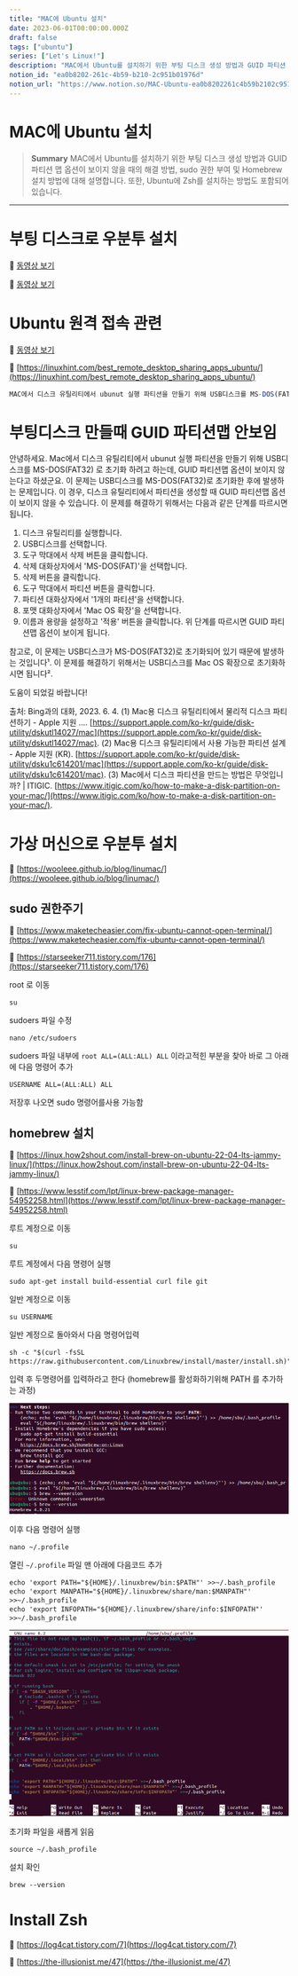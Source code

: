 ```yaml
---
title: "MAC에 Ubuntu 설치"
date: 2023-06-01T00:00:00.000Z
draft: false
tags: ["ubuntu"]
series: ["Let's Linux!"]
description: "MAC에서 Ubuntu를 설치하기 위한 부팅 디스크 생성 방법과 GUID 파티션 맵 옵션이 보이지 않을 때의 해결 방법, sudo 권한 부여 및 Homebrew 설치 방법에 대해 설명합니다. 또한, Ubuntu에 Zsh를 설치하는 방법도 포함되어 있습니다."
notion_id: "ea0b8202-261c-4b59-b210-2c951b01976d"
notion_url: "https://www.notion.so/MAC-Ubuntu-ea0b8202261c4b59b2102c951b01976d"
---
```


# MAC에 Ubuntu 설치

> **Summary**
> MAC에서 Ubuntu를 설치하기 위한 부팅 디스크 생성 방법과 GUID 파티션 맵 옵션이 보이지 않을 때의 해결 방법, sudo 권한 부여 및 Homebrew 설치 방법에 대해 설명합니다. 또한, Ubuntu에 Zsh를 설치하는 방법도 포함되어 있습니다.

---

# 부팅 디스크로 우분투 설치

🎥 [동영상 보기](https://www.youtube.com/watch?time_continue=167&v=o30qsxv1CsM&embeds_referring_euri=https://www.clien.net/service/board/cm_linux/15115374&source_ve_path=MTM5MTE3LDEyNzI5OSwyODY2MywxMzc3MjEsMTI3Mjk5LDEyNzI5OSwyODY2MywxMjczMDEsMjM4NTE&feature=emb_title)

🎥 [동영상 보기](https://www.youtube.com/watch?v=KIgxEEzT9ek)

# Ubuntu 원격 접속 관련

🎥 [동영상 보기](https://www.youtube.com/watch?v=bn1Nxo44LCo)

🔗 [https://linuxhint.com/best_remote_desktop_sharing_apps_ubuntu/](https://linuxhint.com/best_remote_desktop_sharing_apps_ubuntu/)


```javascript
MAC에서 디스크 유틸리티에서 ubunut 실행 파티션을 만들기 위해 USB디스크를 MS-DOS(FAT32) 로 초기화 하려고 하는데, GUID 파티션맵 옵션이 보이지 않습니다.어떻게 해야하나요?
```

# 부팅디스크 만들때 GUID 파티션맵 안보임

안녕하세요. Mac에서 디스크 유틸리티에서 ubunut 실행 파티션을 만들기 위해 USB디스크를 MS-DOS(FAT32) 로 초기화 하려고 하는데, GUID 파티션맵 옵션이 보이지 않는다고 하셨군요. 이 문제는 USB디스크를 MS-DOS(FAT32)로 초기화한 후에 발생하는 문제입니다. 이 경우, 디스크 유틸리티에서 파티션을 생성할 때 GUID 파티션맵 옵션이 보이지 않을 수 있습니다. 이 문제를 해결하기 위해서는 다음과 같은 단계를 따르시면 됩니다.

1. 디스크 유틸리티를 실행합니다.
1. USB디스크를 선택합니다.
1. 도구 막대에서 삭제 버튼을 클릭합니다.
1. 삭제 대화상자에서 'MS-DOS(FAT)'을 선택합니다.
1. 삭제 버튼을 클릭합니다.
1. 도구 막대에서 파티션 버튼을 클릭합니다.
1. 파티션 대화상자에서 '1개의 파티션'을 선택합니다.
1. 포맷 대화상자에서 'Mac OS 확장'을 선택합니다.
1. 이름과 용량을 설정하고 '적용' 버튼을 클릭합니다.
위 단계를 따르시면 GUID 파티션맵 옵션이 보이게 됩니다.

참고로, 이 문제는 USB디스크가 MS-DOS(FAT32)로 초기화되어 있기 때문에 발생하는 것입니다¹. 이 문제를 해결하기 위해서는 USB디스크를 Mac OS 확장으로 초기화하시면 됩니다².

도움이 되었길 바랍니다!

출처: Bing과의 대화, 2023. 6. 4.
(1) Mac용 디스크 유틸리티에서 물리적 디스크 파티션하기 - Apple 지원 .... [https://support.apple.com/ko-kr/guide/disk-utility/dskutl14027/mac](https://support.apple.com/ko-kr/guide/disk-utility/dskutl14027/mac).
(2) Mac용 디스크 유틸리티에서 사용 가능한 파티션 설계 - Apple 지원 (KR). [https://support.apple.com/ko-kr/guide/disk-utility/dsku1c614201/mac](https://support.apple.com/ko-kr/guide/disk-utility/dsku1c614201/mac).
(3) Mac에서 디스크 파티션을 만드는 방법은 무엇입니까? | ITIGIC. [https://www.itigic.com/ko/how-to-make-a-disk-partition-on-your-mac/](https://www.itigic.com/ko/how-to-make-a-disk-partition-on-your-mac/).



# 가상 머신으로 우분투 설치

🔗 [https://wooleee.github.io/blog/linumac/](https://wooleee.github.io/blog/linumac/)


## sudo 권한주기

🔗 [https://www.maketecheasier.com/fix-ubuntu-cannot-open-terminal/](https://www.maketecheasier.com/fix-ubuntu-cannot-open-terminal/)

🔗 [https://starseeker711.tistory.com/176](https://starseeker711.tistory.com/176)

root 로 이동

```shell
su
```

sudoers 파일 수정

```shell
nano /etc/sudoers
```

sudoers 파일 내부에 `root ALL=(ALL:ALL) ALL` 이라고적힌 부분을 찾아 바로 그 아래에 다음 명령어 추가

```shell
USERNAME ALL=(ALL:ALL) ALL
```


저장후 나오면 sudo 명령어를사용 가능함


## homebrew 설치

🔗 [https://linux.how2shout.com/install-brew-on-ubuntu-22-04-lts-jammy-linux/](https://linux.how2shout.com/install-brew-on-ubuntu-22-04-lts-jammy-linux/)

🔗 [https://www.lesstif.com/lpt/linux-brew-package-manager-54952258.html](https://www.lesstif.com/lpt/linux-brew-package-manager-54952258.html)


루트 계정으로 이동

```shell
su
```

루트 계정에서 다음 명령어 실행

```shell
sudo apt-get install build-essential curl file git
```

일반 계정으로 이동

```shell
su USERNAME
```

일반 계정으로 돌아와서 다음 명령어입력

```shell
sh -c "$(curl -fsSL https://raw.githubusercontent.com/Linuxbrew/install/master/install.sh)"
```


입력 후 두명령어를 입력하라고 한다 (homebrew를 활성화하기위해 PATH 를 추가하는 과정)

![Image](image_5c49984f30b6.png)


이후 다음 명령어 실행

```shell
nano ~/.profile
```

열린 `~/.profile` 파일 맨 아래에 다음코드 추가

```shell
echo 'export PATH="${HOME}/.linuxbrew/bin:$PATH"' >>~/.bash_profile
echo 'export MANPATH="${HOME}/.linuxbrew/share/man:$MANPATH"' >>~/.bash_profile
echo 'export INFOPATH="${HOME}/.linuxbrew/share/info:$INFOPATH"' >>~/.bash_profile
```

![Image](image_45a2239eab39.png)


초기화 파일을 새롭게 읽음

```shell
source ~/.bash_profile
```


설치 확인

```shell
brew --version
```


# Install Zsh

🔗 [https://log4cat.tistory.com/7](https://log4cat.tistory.com/7)

🔗 [https://the-illusionist.me/47](https://the-illusionist.me/47)



